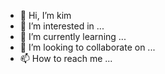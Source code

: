 - 👋 Hi, I’m kim
- 👀 I’m interested in ...
- 🌱 I’m currently learning ...
- 💞️ I’m looking to collaborate on ...
- 📫 How to reach me ...

<!---
kimktak/kimktak is a ✨ special ✨ repository because its `README.md` (this file) appears on your GitHub profile.
You can click the Preview link to take a look at your changes.
--->
